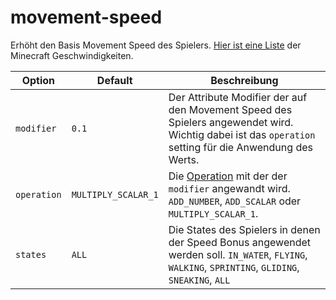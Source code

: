 # movement-speed

Erhöht den Basis Movement Speed des Spielers. [Hier ist eine Liste](https://minecraft.gamepedia.com/Attribute#Attributes_available_on_all_living_entities) der Minecraft Geschwindigkeiten.

| Option | Default | Beschreibung |
| ------ | ------- | ----------- |
| `modifier` | `0.1` | Der Attribute Modifier der auf den Movement Speed des Spielers angewendet wird. Wichtig dabei ist das `operation` setting für die Anwendung des Werts. |
| `operation` | `MULTIPLY_SCALAR_1` | Die [Operation](https://hub.spigotmc.org/javadocs/spigot/org/bukkit/attribute/AttributeModifier.Operation.html) mit der der `modifier` angewandt wird. `ADD_NUMBER`, `ADD_SCALAR` oder `MULTIPLY_SCALAR_1`. |
| `states` | `ALL` | Die States des Spielers in denen der Speed Bonus angewendet werden soll. `IN_WATER`, `FLYING`, `WALKING`, `SPRINTING`, `GLIDING`, `SNEAKING`, `ALL` |